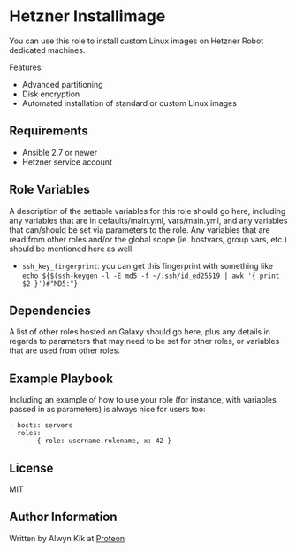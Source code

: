 Hetzner Installimage
=========

You can use this role to install custom Linux images on Hetzner Robot dedicated machines.

Features:

* Advanced partitioning
* Disk encryption
* Automated installation of standard or custom Linux images

Requirements
------------

- Ansible 2.7 or newer
- Hetzner service account

Role Variables
--------------

A description of the settable variables for this role should go here, including any variables that are in defaults/main.yml, vars/main.yml, and any variables that can/should be set via parameters to the role. Any variables that are read from other roles and/or the global scope (ie. hostvars, group vars, etc.) should be mentioned here as well.

- `ssh_key_fingerprint`: you can get this fingerprint with something like `echo ${$(ssh-keygen -l -E md5 -f ~/.ssh/id_ed25519 | awk '{ print $2 }')#"MD5:"}`

Dependencies
------------

A list of other roles hosted on Galaxy should go here, plus any details in regards to parameters that may need to be set for other roles, or variables that are used from other roles.

Example Playbook
----------------

Including an example of how to use your role (for instance, with variables passed in as parameters) is always nice for users too:

    - hosts: servers
      roles:
         - { role: username.rolename, x: 42 }

License
-------

MIT

Author Information
------------------

Written by Alwyn Kik at [Proteon](https://proteon.com/)

